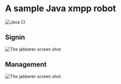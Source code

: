 # A sample Java xmpp robot

![Java CI](https://github.com/jdkcn/jabberer/workflows/Java%20CI/badge.svg)

## Signin

![The jabberer screen shot](http://farm8.staticflickr.com/7091/7210156306_e16216e89a_o.png "Screenshot")

## Management

![The jabberer screen shot](http://farm9.staticflickr.com/8538/8668022862_f79afe121f_b.jpg "Screenshot")

